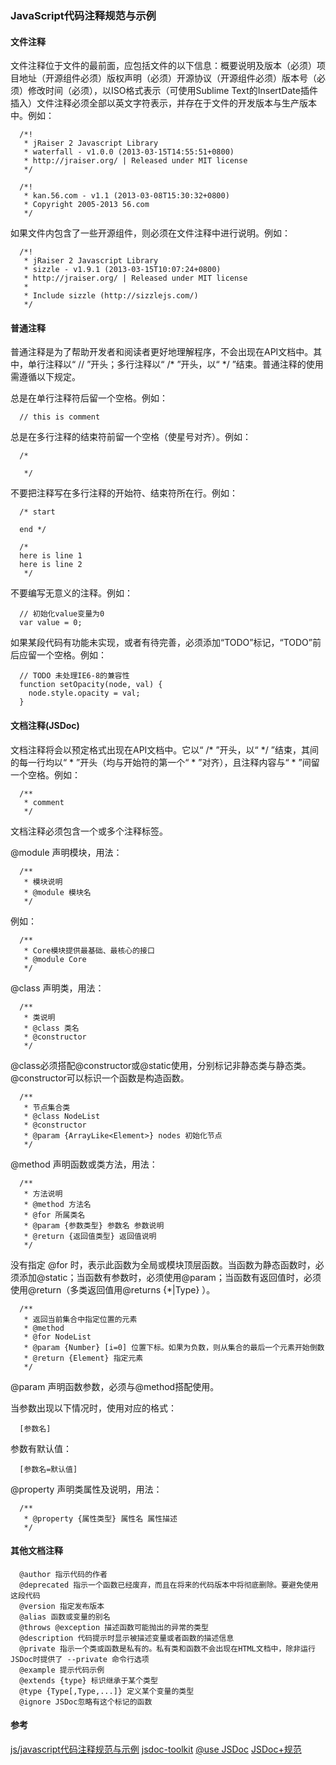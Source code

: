 ### JavaScript代码注释规范与示例 

#### 文件注释

文件注释位于文件的最前面，应包括文件的以下信息：概要说明及版本（必须）项目地址（开源组件必须）版权声明（必须）开源协议（开源组件必须）版本号（必须）修改时间（必须），以ISO格式表示（可使用Sublime Text的InsertDate插件插入）文件注释必须全部以英文字符表示，并存在于文件的开发版本与生产版本中。例如：
```
  /*!
   * jRaiser 2 Javascript Library
   * waterfall - v1.0.0 (2013-03-15T14:55:51+0800)
   * http://jraiser.org/ | Released under MIT license
   */
```

```
  /*!
   * kan.56.com - v1.1 (2013-03-08T15:30:32+0800)
   * Copyright 2005-2013 56.com
   */
```

如果文件内包含了一些开源组件，则必须在文件注释中进行说明。例如：
```
  /*!
   * jRaiser 2 Javascript Library
   * sizzle - v1.9.1 (2013-03-15T10:07:24+0800)
   * http://jraiser.org/ | Released under MIT license
   *
   * Include sizzle (http://sizzlejs.com/)
   */
```

#### 普通注释

普通注释是为了帮助开发者和阅读者更好地理解程序，不会出现在API文档中。其中，单行注释以“ // ”开头；多行注释以“ /\* ”开头，以“ \*/ ”结束。普通注释的使用需遵循以下规定。

总是在单行注释符后留一个空格。例如：
```
  // this is comment
```

总是在多行注释的结束符前留一个空格（使星号对齐）。例如：
```
  /* 

   */
```

不要把注释写在多行注释的开始符、结束符所在行。例如：
```
  /* start

  end */
```

```
  /*
  here is line 1
  here is line 2
   */
```

不要编写无意义的注释。例如：
```
  // 初始化value变量为0
  var value = 0;
```
如果某段代码有功能未实现，或者有待完善，必须添加“TODO”标记，“TODO”前后应留一个空格。例如：
```
  // TODO 未处理IE6-8的兼容性
  function setOpacity(node, val) {
    node.style.opacity = val;
  }
```

#### 文档注释(JSDoc)

文档注释将会以预定格式出现在API文档中。它以“ /\* ”开头，以“ \*/ ”结束，其间的每一行均以“ \* ”开头（均与开始符的第一个“ \* ”对齐），且注释内容与“ \* ”间留一个空格。例如：

```
  /**
   * comment
   */
```

文档注释必须包含一个或多个注释标签。

@module 声明模块，用法：

```
  /**
   * 模块说明
   * @module 模块名
   */
```

例如：

```
  /**
   * Core模块提供最基础、最核心的接口
   * @module Core
   */
```

@class 声明类，用法：

```
  /**
   * 类说明
   * @class 类名
   * @constructor
   */
```

@class必须搭配@constructor或@static使用，分别标记非静态类与静态类。@constructor可以标识一个函数是构造函数。
```
  /**
   * 节点集合类
   * @class NodeList
   * @constructor
   * @param {ArrayLike<Element>} nodes 初始化节点
   */
```

@method 声明函数或类方法，用法：
```
  /**
   * 方法说明
   * @method 方法名
   * @for 所属类名
   * @param {参数类型} 参数名 参数说明
   * @return {返回值类型} 返回值说明
   */
```

没有指定 @for 时，表示此函数为全局或模块顶层函数。当函数为静态函数时，必须添加@static；当函数有参数时，必须使用@param；当函数有返回值时，必须使用@return（多类返回值用@returns {*|Type} ）。
```
  /**
   * 返回当前集合中指定位置的元素
   * @method
   * @for NodeList
   * @param {Number} [i=0] 位置下标。如果为负数，则从集合的最后一个元素开始倒数
   * @return {Element} 指定元素
   */
```

@param 声明函数参数，必须与@method搭配使用。

当参数出现以下情况时，使用对应的格式：
```
  [参数名]
```

参数有默认值：
```
  [参数名=默认值]
```

@property 声明类属性及说明，用法：
```
  /**
   * @property {属性类型} 属性名 属性描述
   */
```

#### 其他文档注释

```
  @author 指示代码的作者 
  @deprecated 指示一个函数已经废弃，而且在将来的代码版本中将彻底删除。要避免使用这段代码
  @version 指定发布版本
  @alias 函数或变量的别名
  @throws @exception 描述函数可能抛出的异常的类型
  @description 代码提示时显示被描述变量或者函数的描述信息
  @private 指示一个类或函数是私有的。私有类和函数不会出现在HTML文档中，除非运行JSDoc时提供了 --private 命令行选项
  @example 提示代码示例
  @extends {type} 标识继承于某个类型
  @type {Type[,Type,...]} 定义某个变量的类型
  @ignore JSDoc忽略有这个标记的函数
```

#### 参考

[js/javascript代码注释规范与示例](http://www.lifefrom.com/qianduan/336.html) 
[jsdoc-toolkit](https://code.google.com/p/jsdoc-toolkit/w/list) 
[@use JSDoc](http://usejsdoc.org/) 
[JSDoc+规范](http://ask.dcloud.net.cn/article/129) 
